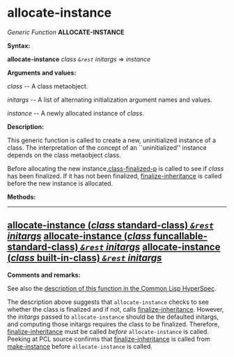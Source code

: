 allocate-instance
=================

*Generic Function* **ALLOCATE-INSTANCE**

**Syntax:**

**allocate-instance** *class* *`&rest`* *initargs* => *instance*

**Arguments and values:**

*class* -- A class metaobject.

*initargs* -- A list of alternating initialization argument names and values.

*instance* -- A newly allocated instance of *class*.

**Description:**

This generic function is called to create a new, uninitialized instance of a class. The interpretation of the concept of an ``uninitialized'' instance depends on the class metaobject class.

Before allocating the new instance,[class-finalized-p](/meta-object-protocol/class-finalized-p) is called to see if *class* has been finalized. If it has not been finalized, [finalize-inheritance](/meta-object-protocol/finalize-inheritance) is called before the new instance is allocated.

**Methods:**

  ------------------------------------------------------------------------------------------------------------------------------------
  [**allocate-instance** (*class* standard-class) *`&rest`* *initargs*](/meta-object-protocol/allocate-instance-standard-class)
  [**allocate-instance** (*class* funcallable-standard-class) *`&rest`* *initargs*](/meta-object-protocol/allocate-instance-funcallable-standard-class)
  [**allocate-instance** (*class* built-in-class) *`&rest`* *initargs*](/meta-object-protocol/allocate-instance-built-in-class)
  ------------------------------------------------------------------------------------------------------------------------------------

**Comments and remarks:**

See also the [description of this function in the Common Lisp HyperSpec](http://www.lispworks.com/documentation/HyperSpec/Body/f_alloca.htm#allocate-instance).

The description above suggests that `allocate-instance` checks to see whether the class is finalized and if not, calls [finalize-inheritance](/meta-object-protocol/finalize-inheritance). However, the *initargs* passed to `allocate-instance` should be the defaulted initargs, and computing those initargs requires the class to be finalized. Therefore, [finalize-inheritance](/meta-object-protocol/finalize-inheritance) must be called *before* `allocate-instance` is called. Peeking at PCL source confirms that [finalize-inheritance](/meta-object-protocol/finalize-inheritance) is called from [make-instance](/meta-object-protocol/make-instance) before `allocate-instance` is called.
